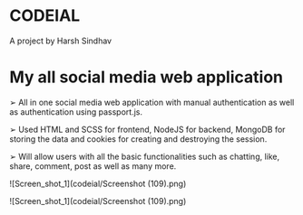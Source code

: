 # CODEIAL
A project by Harsh Sindhav

# My all social media web application

➢	All in one social media web application with manual authentication as well as authentication using passport.js.

➢	Used HTML and SCSS for frontend, NodeJS for backend, MongoDB for storing the data and cookies for creating and destroying the session.

➢	Will allow users with all the basic functionalities such as chatting, like, share, comment, post as well as many more.   

![Screen_shot_1](codeial/Screenshot (109).png)

![Screen_shot_1](codeial/Screenshot (109).png)
